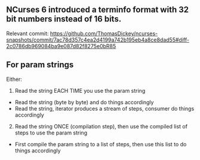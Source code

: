 ## NCurses 6 introduced a terminfo format with 32 bit numbers instead of 16 bits.

Relevant commit: https://github.com/ThomasDickey/ncurses-snapshots/commit/7ac78d357c4ea2d4199a742b195eb4a8ce8dad55#diff-2c0786db969084ba9e087d82f8275e0bR85

## For param strings

Either:
1. Read the string EACH TIME you use the param string
  - Read the string (byte by byte) and do things accordingly
  - Read the string, iterator produces a stream of steps, consumer do things accordingly
2. Read the string ONCE (compilation step), then use the compiled list of steps to use the param string
  - First compile the param string to a list of steps, then use this list to do things accordingly

